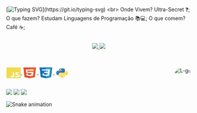 [![Typing SVG](https://readme-typing-svg.herokuapp.com?color=050ABD&lines=Eu+sou+o+Kayo!!!!)](https://git.io/typing-svg)
<br>
Onde Vivem?  Ultra-Secret ❓;
O que fazem? Estudam Linguagens de Programação 📚💻;
O que comem? Café ☕;
##
<div align="center">
  <a href="https://github.com/geraldocoil">
  <img height="180em" src="https://github-readme-stats.vercel.app/api?username=geraldocoil&show_icons=true&theme=dark&include_all_commits=true&count_private=true"/>
  <img height="180em" src="https://github-readme-stats.vercel.app/api/top-langs/?username=geraldocoil&layout=compact&langs_count=7&theme=dark"/>
</div>
  
 ##
  <div style="display: inline_block"><br>
  <img align="center" alt="Rafa-Js" height="30" width="40" src="https://raw.githubusercontent.com/devicons/devicon/master/icons/javascript/javascript-plain.svg">
  <img align="center" alt="Rafa-HTML" height="30" width="40" src="https://raw.githubusercontent.com/devicons/devicon/master/icons/html5/html5-original.svg">
  <img align="center" alt="Rafa-CSS" height="30" width="40" src="https://raw.githubusercontent.com/devicons/devicon/master/icons/css3/css3-original.svg">
  <img align="center" alt="Rafa-Python" height="30" width="40" src="https://raw.githubusercontent.com/devicons/devicon/master/icons/python/python-original.svg">
  <img align="right" alt="L-gif" height="150" style="border-radius:100px;" src="https://c.tenor.com/oVM7ZE1gjx4AAAAd/danilo-bebendo-caf%C3%A9-l-lawliet.gif">
</div>
  
##
   <div> 
  <a href = "https://mail.google.com/mail/u/0/#inbox"><img src="https://img.shields.io/badge/Gmail-D14836?style=for-the-badge&logo=gmail&logoColor=white" target="_blank"></a>
  <a href="https://www.linkedin.com/in/kayo-monteiro-0b55b3235/" target="_blank"><img src="https://img.shields.io/badge/-LinkedIn-%230077B5?style=for-the-badge&logo=linkedin&logoColor=white" target="_blank"></a> 
      <a href="https://twitter.com/BetterThanL1ght" target="_blank"><img src="https://img.shields.io/badge/Twitter-1DA1F2?style=for-the-badge&logo=twitter&logoColor=white" target="_blank"></a> 
  
 ![Snake animation](https://github.com/geraldocoil/geraldocoil/blob/output/github-contribution-grid-snake.svg)
 
</div>
